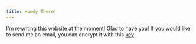 ```yaml
---
title: Howdy There!
---
```


I'm rewriting this website at the moment! Glad to have you! If you would like to send me an email, you can encrypt it with this [key](https://github.com/zaiquiriw/)

